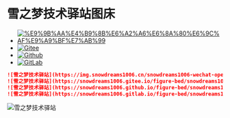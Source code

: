 # 雪之梦技术驿站图床

- [![%E9%9B%AA%E4%B9%8B%E6%A2%A6%E6%8A%80%E6%9C%AF%E9%A9%BF%E7%AB%99](https://img.shields.io/badge/%E9%9B%AA%E4%B9%8B%E6%A2%A6%E6%8A%80%E6%9C%AF%E9%A9%BF%E7%AB%99-img.snowdreams1006.cn-brightgreen.svg)](https://snowdreams1006.tech/figure-bed/)
- [![Gitee](https://img.shields.io/badge/Gitee-snowdreams1006.gitee.io-brightgreen.svg)](https://snowdreams1006.gitee.io/figure-bed/)
- [![Github](https://img.shields.io/badge/Github-snowdreams1006.github.io-brightgreen.svg)](https://snowdreams1006.github.io/figure-bed/)
- [![GitLab](https://img.shields.io/badge/GitLab-snowdreams1006.gitlab.io-brightgreen.svg)](https://snowdreams1006.gitlab.io/figure-bed/)

```markdown
![雪之梦技术驿站](https://img.snowdreams1006.cn/snowdreams1006-wechat-open.png)
![雪之梦技术驿站](https://snowdreams1006.gitee.io/figure-bed/snowdreams1006-wechat-open.png)
![雪之梦技术驿站](https://snowdreams1006.github.io/figure-bed/snowdreams1006-wechat-open.png)
![雪之梦技术驿站](https://snowdreams1006.gitlab.io/figure-bed/snowdreams1006-wechat-open.png)
```

![雪之梦技术驿站](snowdreams1006-wechat-open.png)